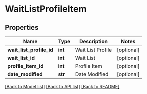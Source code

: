 # WaitListProfileItem

## Properties
Name | Type | Description | Notes
------------ | ------------- | ------------- | -------------
**wait_list_profile_id** | **int** | Wait List Profile | [optional] 
**wait_list_id** | **int** | Wait List | [optional] 
**profile_item_id** | **int** | Profile Item | [optional] 
**date_modified** | **str** | Date Modified | [optional] 

[[Back to Model list]](../README.md#documentation-for-models) [[Back to API list]](../README.md#documentation-for-api-endpoints) [[Back to README]](../README.md)


